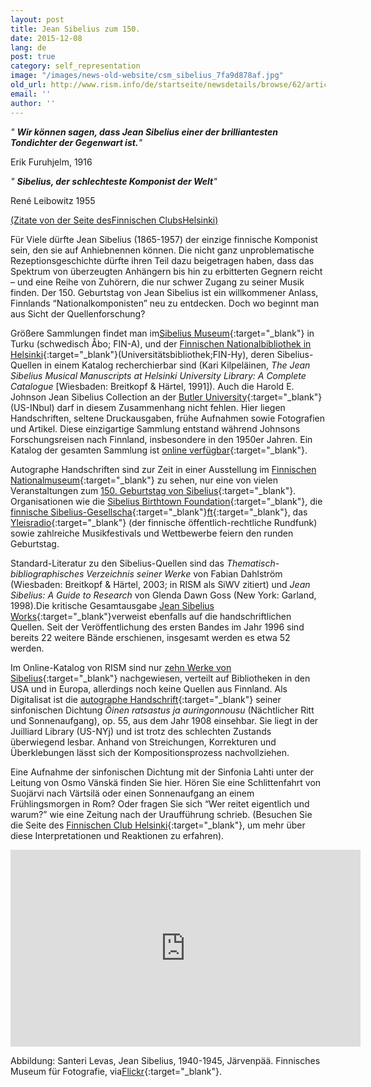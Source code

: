 ```yaml
---
layout: post
title: Jean Sibelius zum 150.
date: 2015-12-08
lang: de
post: true
category: self_representation
image: "/images/news-old-website/csm_sibelius_7fa9d878af.jpg"
old_url: http://www.rism.info/de/startseite/newsdetails/browse/62/article/64/jean-sibelius-at-150.html
email: ''
author: ''
---
```



_" __Wir können sagen, dass Jean Sibelius einer der brilliantesten Tondichter der Gegenwart ist.__"_

Erik Furuhjelm, 1916

_" __Sibelius, der schlechteste Komponist der Welt__"_

René Leibowitz 1955

[(Zitate von der Seite desFinnischen ClubsHelsinki)](http://www.sibelius.fi/english/musiikki/js_saveltajana_05.html)

Für Viele dürfte Jean Sibelius (1865-1957) der einzige finnische Komponist sein, den sie auf Anhiebnennen können. Die nicht ganz unproblematische Rezeptionsgeschichte dürfte ihren Teil dazu beigetragen haben, dass das Spektrum von überzeugten Anhängern bis hin zu erbitterten Gegnern reicht – und eine Reihe von Zuhörern, die nur schwer Zugang zu seiner Musik finden. Der 150. Geburtstag von Jean Sibelius ist ein willkommener Anlass, Finnlands “Nationalkomponisten” neu zu entdecken. Doch wo beginnt man aus Sicht der Quellenforschung?



Größere Sammlungen findet man im[Sibelius Museum](http://www.sibeliusmuseum.fi/en/archive/collections/jean-sibelius/){:target="_blank"} in Turku (schwedisch Åbo; FIN-A), und der [Finnischen Nationalbibliothek in Helsinki](http://www.helsinki.fi/kirjasto/en/home/){:target="_blank"}(Universitätsbibliothek;FIN-Hy), deren Sibelius-Quellen in einem Katalog recherchierbar sind (Kari Kilpeläinen, _The Jean Sibelius Musical Manuscripts at Helsinki University Library: A Complete Catalogue_ [Wiesbaden: Breitkopf & Härtel, 1991]). Auch die Harold E. Johnson Jean Sibelius Collection an der [Butler University](http://legacy.butler.edu/library/library-information/departments/special-collections/){:target="_blank"} (US-INbul) darf in diesem Zusammenhang nicht fehlen. Hier liegen Handschriften, seltene Druckausgaben, frühe Aufnahmen sowie Fotografien und Artikel. Diese einzigartige Sammlung entstand während Johnsons Forschungsreisen nach Finnland, insbesondere in den 1950er Jahren. Ein Katalog der gesamten Sammlung ist [online verfügbar](http://digitalcommons.butler.edu/scbib/1/){:target="_blank"}.

Autographe Handschriften sind zur Zeit in einer Ausstellung im [Finnischen Nationalmuseum](http://www.kansallismuseo.fi/en/nationalmuseum/exhibitions/temporary#sibelius_eng){:target="_blank"} zu sehen, nur eine von vielen Veranstaltungen zum [150. Geburtstag von Sibelius](http://sibelius150.org/en){:target="_blank"}. Organisationen wie die [Sibelius Birthtown Foundation](http://www.sib.fi/){:target="_blank"}, die [finnische Sibelius-Gesellscha](http://www.sibeliusseura.fi/){:target="_blank"}[ft](http://www.sibeliusseura.fi/){:target="_blank"}, das [Yleisradio](http://yle.fi/aihe/klassinen/jean-sibelius-150v){:target="_blank"} (der finnische öffentlich-rechtliche Rundfunk) sowie zahlreiche Musikfestivals und Wettbewerbe feiern den runden Geburtstag.

Standard-Literatur zu den Sibelius-Quellen sind das _Thematisch-bibliographisches Verzeichnis seiner Werke_ von Fabian Dahlström (Wiesbaden: Breitkopf & Härtel, 2003; in RISM als SiWV zitiert) und _Jean Sibelius: A Guide to Research_ von Glenda Dawn Goss (New York: Garland, 1998).Die kritische Gesamtausgabe [Jean Sibelius Works](http://www.nationallibrary.fi/en/culture/sibelius.html){:target="_blank"}verweist ebenfalls auf die handschriftlichen Quellen. Seit der Veröffentlichung des ersten Bandes im Jahr 1996 sind bereits 22 weitere Bände erschienen, insgesamt werden es etwa 52 werden.

Im Online-Katalog von RISM sind nur [zehn Werke von Sibelius](https://opac.rism.info/search?View=rism&author=jean+sibelius){:target="_blank"} nachgewiesen, verteilt auf Bibliotheken in den USA und in Europa, allerdings noch keine Quellen aus Finnland. Als Digitalisat ist die [autographe Handschrift](https://opac.rism.info/search?id=900005477){:target="_blank"} seiner sinfonischen Dichtung _Öinen ratsastus ja auringonnousu_ (Nächtlicher Ritt und Sonnenaufgang), op. 55, aus dem Jahr 1908 einsehbar. Sie liegt in der Juilliard Library (US-NYj) und ist trotz des schlechten Zustands überwiegend lesbar. Anhand von Streichungen, Korrekturen und Überklebungen lässt sich der Kompositionsprozess nachvollziehen.

Eine Aufnahme der sinfonischen Dichtung mit der Sinfonia Lahti unter der Leitung von Osmo Vänskä finden Sie hier. Hören Sie eine Schlittenfahrt von Suojärvi nach Värtsilä oder einen Sonnenaufgang an einem Frühlingsmorgen in Rom? Oder fragen Sie sich “Wer reitet eigentlich und warum?” wie eine Zeitung nach der Uraufführung schrieb. (Besuchen Sie die Seite des [Finnischen Club Helsinki](http://www.sibelius.fi/deutsch/musiikki/ork_oinen_ratsastus.htm){:target="_blank"}, um mehr über diese Interpretationen und Reaktionen zu erfahren).



<iframe width="560" height="315" src="https://www.youtube.com/embed/zaVTsGZ67IM" frameborder="0" allowfullscreen></iframe>

Abbildung: Santeri Levas, Jean Sibelius, 1940-1945, Järvenpää. Finnisches Museum für Fotografie, via[Flickr](https://www.flickr.com/photos/valokuvataiteenmuseo/11064165894/in/album-72157638075319113/){:target="_blank"}.

